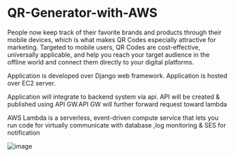 # QR-Generator-with-AWS

People now keep track of their favorite brands and products through their mobile devices, which is what makes QR Codes especially attractive for marketing. Targeted to mobile users, QR Codes are cost-effective, universally applicable, and help you reach your target audience in the offline world and connect them directly to your digital platforms.

Application is developed over Django web framework. Application is hosted over EC2 server.

Application will integrate to backend system via api. API will be created & published using API GW.API GW will further forward request toward lambda

AWS Lambda is a serverless, event-driven compute service that lets you run code for virtually communicate with database ,log monitoring & SES for notification

![image](https://user-images.githubusercontent.com/53271193/222925001-f4828fe0-d6eb-4156-95ad-787a1e622df9.png)

